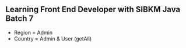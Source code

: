## Learning Front End Developer with SIBKM Java Batch 7


- Region = Admin
- Country = Admin & User (getAll)